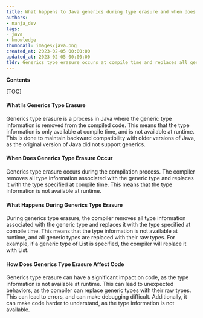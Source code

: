 ```yaml
---
title: What happens to Java generics during type erasure and when does it occur?
authors:
- nanja_dev
tags:
- java
- knowledge
thumbnail: images/java.png
created_at: 2023-02-05 00:00:00
updated_at: 2023-02-05 00:00:00
tldr: Generics type erasure occurs at compile time and replaces all generic type parameters and type arguments with their bounds or Object if the type parameter is unbounded.
---
```


**Contents**

[TOC]

#### What Is Generics Type Erasure

Generics type erasure is a process in Java where the generic type information is removed from the compiled code. This means that the type information is only available at compile time, and is not available at runtime. This is done to maintain backward compatibility with older versions of Java, as the original version of Java did not support generics.

#### When Does Generics Type Erasure Occur

Generics type erasure occurs during the compilation process. The compiler removes all type information associated with the generic type and replaces it with the type specified at compile time. This means that the type information is not available at runtime.

#### What Happens During Generics Type Erasure

During generics type erasure, the compiler removes all type information associated with the generic type and replaces it with the type specified at compile time. This means that the type information is not available at runtime, and all generic types are replaced with their raw types. For example, if a generic type of List<String> is specified, the compiler will replace it with List.

#### How Does Generics Type Erasure Affect Code

Generics type erasure can have a significant impact on code, as the type information is not available at runtime. This can lead to unexpected behaviors, as the compiler can replace generic types with their raw types. This can lead to errors, and can make debugging difficult. Additionally, it can make code harder to understand, as the type information is not available.
